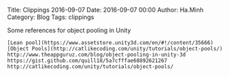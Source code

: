 Title: Clippings 2016-09-07
Date: 2016-09-07 00:00
Author: Ha.Minh
Category: Blog
Tags: clippings

Some references for object pooling in Unity

    [Lean pool](https://www.assetstore.unity3d.com/en/#!/content/35666)
    [Object Pools](http://catlikecoding.com/unity/tutorials/object-pools/)
    http://www.theappguruz.com/blog/object-pooling-in-unity-3d
    https://gist.github.com/quill18/5a7cfffae68892621267
    http://catlikecoding.com/unity/tutorials/object-pools/
